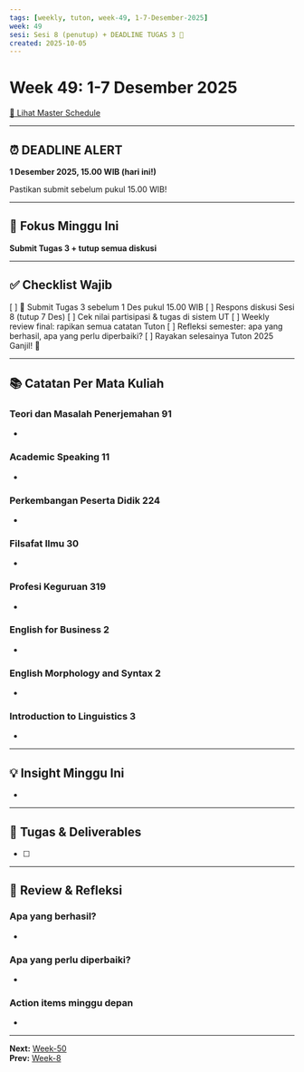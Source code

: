 ```yaml
---
tags: [weekly, tuton, week-49, 1-7-Desember-2025]
week: 49
sesi: Sesi 8 (penutup) + DEADLINE TUGAS 3 🔴
created: 2025-10-05
---
```


# Week 49: 1-7 Desember 2025

[📅 Lihat Master Schedule](00_Jadwal/UT%20Tuton%202025%20Ganjil%20-%20Master%20Schedule.md)

---
## ⏰ DEADLINE ALERT

**1 Desember 2025, 15.00 WIB (hari ini!)**

Pastikan submit sebelum pukul 15.00 WIB!

---

## 🎯 Fokus Minggu Ini

**Submit Tugas 3 + tutup semua diskusi**

---

## ✅ Checklist Wajib

[ ] 🔴 Submit Tugas 3 sebelum 1 Des pukul 15.00 WIB
[ ] Respons diskusi Sesi 8 (tutup 7 Des)
[ ] Cek nilai partisipasi & tugas di sistem UT
[ ] Weekly review final: rapikan semua catatan Tuton
[ ] Refleksi semester: apa yang berhasil, apa yang perlu diperbaiki?
[ ] Rayakan selesainya Tuton 2025 Ganjil! 🎊

---

## 📚 Catatan Per Mata Kuliah

### Teori dan Masalah Penerjemahan 91
- 

### Academic Speaking 11
- 

### Perkembangan Peserta Didik 224
- 

### Filsafat Ilmu 30
- 

### Profesi Keguruan 319
- 

### English for Business 2
- 

### English Morphology and Syntax 2
- 

### Introduction to Linguistics 3
- 

---

## 💡 Insight Minggu Ini

- 

---

## 📝 Tugas & Deliverables

- [ ] 

---

## 🔄 Review & Refleksi

### Apa yang berhasil?
- 

### Apa yang perlu diperbaiki?
- 

### Action items minggu depan
- 

---

**Next:** [Week-50](Week-50)  
**Prev:** [Week-8](00_Jadwal/Week-8.md)
